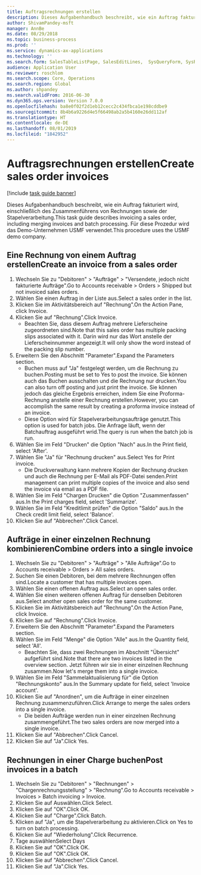 ```yaml
---
title: Auftragsrechnungen erstellen
description: Dieses Aufgabenhandbuch beschreibt, wie ein Auftrag fakturiert wird, einschließlich des Zusammenführens von Rechnungen sowie der Stapelverarbeitung.
author: ShivamPandey-msft
manager: AnnBe
ms.date: 08/29/2018
ms.topic: business-process
ms.prod: ''
ms.service: dynamics-ax-applications
ms.technology: ''
ms.search.form: SalesTableListPage, SalesEditLines,  SysQueryForm, SysRecurrence
audience: Application User
ms.reviewer: roschlom
ms.search.scope: Core, Operations
ms.search.region: Global
ms.author: shpandey
ms.search.validFrom: 2016-06-30
ms.dyn365.ops.version: Version 7.0.0
ms.openlocfilehash: ba8e0f02f2d1eb12cecc2c434fbca1e198cddbe9
ms.sourcegitcommit: 8b4b6a9226d4e5f66498ab2a5b4160e26dd112af
ms.translationtype: HT
ms.contentlocale: de-DE
ms.lasthandoff: 08/01/2019
ms.locfileid: "1842952"
---
```

# <a name="create-sales-order-invoices"></a><span data-ttu-id="4d963-103">Auftragsrechnungen erstellen</span><span class="sxs-lookup"><span data-stu-id="4d963-103">Create sales order invoices</span></span>

[!include [task guide banner](../../includes/task-guide-banner.md)]

<span data-ttu-id="4d963-104">Dieses Aufgabenhandbuch beschreibt, wie ein Auftrag fakturiert wird, einschließlich des Zusammenführens von Rechnungen sowie der Stapelverarbeitung.</span><span class="sxs-lookup"><span data-stu-id="4d963-104">This task guide describes invoicing a sales order, including merging invoices and batch processing.</span></span> <span data-ttu-id="4d963-105">Für diese Prozedur wird das Demo-Unternehmen USMF verwendet.</span><span class="sxs-lookup"><span data-stu-id="4d963-105">This procedure uses the USMF demo company.</span></span>


## <a name="create-an-invoice-from-a-sales-order"></a><span data-ttu-id="4d963-106">Eine Rechnung von einem Auftrag erstellen</span><span class="sxs-lookup"><span data-stu-id="4d963-106">Create an invoice from a sales order</span></span>
1. <span data-ttu-id="4d963-107">Wechseln Sie zu "Debitoren" > "Aufträge" > "Versendete, jedoch nicht fakturierte Aufträge".</span><span class="sxs-lookup"><span data-stu-id="4d963-107">Go to Accounts receivable > Orders > Shipped but not invoiced sales orders.</span></span>
2. <span data-ttu-id="4d963-108">Wählen Sie einen Auftrag in der Liste aus.</span><span class="sxs-lookup"><span data-stu-id="4d963-108">Select a sales order in the list.</span></span> 
3. <span data-ttu-id="4d963-109">Klicken Sie im Aktivitätsbereich auf "Rechnung".</span><span class="sxs-lookup"><span data-stu-id="4d963-109">On the Action Pane, click Invoice.</span></span>
4. <span data-ttu-id="4d963-110">Klicken Sie auf "Rechnung".</span><span class="sxs-lookup"><span data-stu-id="4d963-110">Click Invoice.</span></span>
    * <span data-ttu-id="4d963-111">Beachten Sie, dass diesem Auftrag mehrere Lieferscheine zugeordneten sind.</span><span class="sxs-lookup"><span data-stu-id="4d963-111">Note that this sales order has multiple packing slips associated with it.</span></span> <span data-ttu-id="4d963-112">Darin wird nur das Wort <multiple> anstelle der Lieferscheinnummer angezeigt.</span><span class="sxs-lookup"><span data-stu-id="4d963-112">It will only show the word <multiple> instead of the packing slip number.</span></span>  
5. <span data-ttu-id="4d963-113">Erweitern Sie den Abschnitt "Parameter".</span><span class="sxs-lookup"><span data-stu-id="4d963-113">Expand the Parameters section.</span></span>
    * <span data-ttu-id="4d963-114">Buchen muss auf "Ja" festgelegt werden, um die Rechnung zu buchen.</span><span class="sxs-lookup"><span data-stu-id="4d963-114">Posting must be set to Yes to post the invoice.</span></span> <span data-ttu-id="4d963-115">Sie können auch das Buchen ausschalten und die Rechnung nur drucken.</span><span class="sxs-lookup"><span data-stu-id="4d963-115">You can also turn off posting and just print the invoice.</span></span> <span data-ttu-id="4d963-116">Sie können jedoch das gleiche Ergebnis erreichen, indem Sie eine Proforma-Rechnung anstelle einer Rechnung erstellen.</span><span class="sxs-lookup"><span data-stu-id="4d963-116">However, you can accomplish the same result by creating a proforma invoice instead of an invoice.</span></span>  
    * <span data-ttu-id="4d963-117">Diese Option wird für Stapelverarbeitungsaufträge genutzt.</span><span class="sxs-lookup"><span data-stu-id="4d963-117">This option is used for batch jobs.</span></span> <span data-ttu-id="4d963-118">Die Anfrage läuft, wenn der Batchauftrag ausgeführt wrid.</span><span class="sxs-lookup"><span data-stu-id="4d963-118">The query is run when the batch job is run.</span></span>    
6. <span data-ttu-id="4d963-119">Wählen Sie im Feld "Drucken" die Option "Nach" aus.</span><span class="sxs-lookup"><span data-stu-id="4d963-119">In the Print field, select 'After'.</span></span>
7. <span data-ttu-id="4d963-120">Wählen Sie "Ja" für "Rechnung drucken" aus.</span><span class="sxs-lookup"><span data-stu-id="4d963-120">Select Yes for Print invoice.</span></span>
    * <span data-ttu-id="4d963-121">Die Druckverwaltung kann mehrere Kopien der Rechnung drucken und auch die Rechnung per E-Mail als PDF-Datei senden.</span><span class="sxs-lookup"><span data-stu-id="4d963-121">Print management can print  multiple copies of the invoice and also send the invoice via email as a PDF file.</span></span>  
8. <span data-ttu-id="4d963-122">Wählen Sie im Feld "Chargen Drucken" die Option "Zusammenfassen" aus.</span><span class="sxs-lookup"><span data-stu-id="4d963-122">In the Print charges field, select 'Summarize'.</span></span>
9. <span data-ttu-id="4d963-123">Wählen Sie im Feld "Kreditlimit prüfen" die Option "Saldo" aus.</span><span class="sxs-lookup"><span data-stu-id="4d963-123">In the Check credit limit field, select 'Balance'.</span></span>
10. <span data-ttu-id="4d963-124">Klicken Sie auf "Abbrechen".</span><span class="sxs-lookup"><span data-stu-id="4d963-124">Click Cancel.</span></span>

## <a name="combine-orders-into-a-single-invoice"></a><span data-ttu-id="4d963-125">Aufträge in einer einzelnen Rechnung kombinieren</span><span class="sxs-lookup"><span data-stu-id="4d963-125">Combine orders into a single invoice</span></span>
1. <span data-ttu-id="4d963-126">Wechseln Sie zu "Debitoren" > "Aufträge" > "Alle Aufträge".</span><span class="sxs-lookup"><span data-stu-id="4d963-126">Go to Accounts receivable > Orders > All sales orders.</span></span>
2. <span data-ttu-id="4d963-127">Suchen Sie einen Debitoren, bei dem mehrere Rechnungen offen sind.</span><span class="sxs-lookup"><span data-stu-id="4d963-127">Locate a customer that has multiple invoices open.</span></span>
3. <span data-ttu-id="4d963-128">Wählen Sie einen offenen Auftrag aus.</span><span class="sxs-lookup"><span data-stu-id="4d963-128">Select an open sales order.</span></span>
4. <span data-ttu-id="4d963-129">Wählen Sie einen weiteren offenen Auftrag für denselben Debitoren aus.</span><span class="sxs-lookup"><span data-stu-id="4d963-129">Select another open sales order for the same customer.</span></span>
5. <span data-ttu-id="4d963-130">Klicken Sie im Aktivitätsbereich auf "Rechnung".</span><span class="sxs-lookup"><span data-stu-id="4d963-130">On the Action Pane, click Invoice.</span></span>
6. <span data-ttu-id="4d963-131">Klicken Sie auf "Rechnung".</span><span class="sxs-lookup"><span data-stu-id="4d963-131">Click Invoice.</span></span>
7. <span data-ttu-id="4d963-132">Erweitern Sie den Abschnitt "Parameter".</span><span class="sxs-lookup"><span data-stu-id="4d963-132">Expand the Parameters section.</span></span>
8. <span data-ttu-id="4d963-133">Wählen Sie im Feld "Menge" die Option "Alle" aus.</span><span class="sxs-lookup"><span data-stu-id="4d963-133">In the Quantity field, select 'All'.</span></span>
    * <span data-ttu-id="4d963-134">Beachten Sie, dass zwei Rechnungen im Abschnitt "Übersicht" aufgeführt sind.</span><span class="sxs-lookup"><span data-stu-id="4d963-134">Note that there are two invoices listed in the overview section.</span></span> <span data-ttu-id="4d963-135">Jetzt führen wir sie in einer einzelnen Rechnung zusammen.</span><span class="sxs-lookup"><span data-stu-id="4d963-135">Now let's merge them into a single invoice.</span></span>  
9. <span data-ttu-id="4d963-136">Wählen Sie im Feld "Sammelaktualisierung für" die Option "Rechnungskonto" aus.</span><span class="sxs-lookup"><span data-stu-id="4d963-136">In the Summary update for field, select 'Invoice account'.</span></span>
10. <span data-ttu-id="4d963-137">Klicken Sie auf "Anordnen", um die Aufträge in einer einzelnen Rechnung zusammenzuführen.</span><span class="sxs-lookup"><span data-stu-id="4d963-137">Click Arrange to merge the sales orders into a single invoice.</span></span>
    * <span data-ttu-id="4d963-138">Die beiden Aufträge werden nun in einer einzelnen Rechnung zusammengeführt.</span><span class="sxs-lookup"><span data-stu-id="4d963-138">The two sales orders are now merged into a single invoice.</span></span>   
11. <span data-ttu-id="4d963-139">Klicken Sie auf "Abbrechen".</span><span class="sxs-lookup"><span data-stu-id="4d963-139">Click Cancel.</span></span>
12. <span data-ttu-id="4d963-140">Klicken Sie auf "Ja".</span><span class="sxs-lookup"><span data-stu-id="4d963-140">Click Yes.</span></span>

## <a name="post-invoices-in-a-batch"></a><span data-ttu-id="4d963-141">Rechnungen in einer Charge buchen</span><span class="sxs-lookup"><span data-stu-id="4d963-141">Post invoices in a batch</span></span>
1. <span data-ttu-id="4d963-142">Wechseln Sie zu "Debitoren" > "Rechnungen" > "Chargenrechnungsstellung" > "Rechnung".</span><span class="sxs-lookup"><span data-stu-id="4d963-142">Go to Accounts receivable > Invoices > Batch invoicing > Invoice.</span></span>
2. <span data-ttu-id="4d963-143">Klicken Sie auf Auswählen.</span><span class="sxs-lookup"><span data-stu-id="4d963-143">Click Select.</span></span>
3. <span data-ttu-id="4d963-144">Klicken Sie auf "OK".</span><span class="sxs-lookup"><span data-stu-id="4d963-144">Click OK.</span></span>
4. <span data-ttu-id="4d963-145">Klicken Sie auf "Charge".</span><span class="sxs-lookup"><span data-stu-id="4d963-145">Click Batch.</span></span>
5. <span data-ttu-id="4d963-146">Klicken auf "Ja", um die Stapelverarbeitung zu aktivieren.</span><span class="sxs-lookup"><span data-stu-id="4d963-146">Click on Yes to turn on batch processing.</span></span>
6. <span data-ttu-id="4d963-147">Klicken Sie auf "Wiederholung".</span><span class="sxs-lookup"><span data-stu-id="4d963-147">Click Recurrence.</span></span>
7. <span data-ttu-id="4d963-148">Tage auswählen</span><span class="sxs-lookup"><span data-stu-id="4d963-148">Select Days</span></span>
8. <span data-ttu-id="4d963-149">Klicken Sie auf "OK".</span><span class="sxs-lookup"><span data-stu-id="4d963-149">Click OK.</span></span>
9. <span data-ttu-id="4d963-150">Klicken Sie auf "OK".</span><span class="sxs-lookup"><span data-stu-id="4d963-150">Click OK.</span></span>
10. <span data-ttu-id="4d963-151">Klicken Sie auf "Abbrechen".</span><span class="sxs-lookup"><span data-stu-id="4d963-151">Click Cancel.</span></span>
11. <span data-ttu-id="4d963-152">Klicken Sie auf "Ja".</span><span class="sxs-lookup"><span data-stu-id="4d963-152">Click Yes.</span></span>

